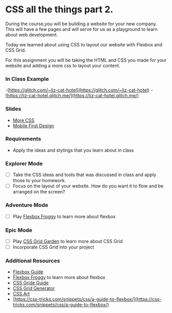 # CSS all the things part 2.

During the course,you will be building a website for your new company. This will have a few pages and will serve for us as a playground to learn about web development.

Today we learned about using CSS to layout our website with Flexbox and CSS Grid.

For this assignment you will be taking the HTML and CSS you made for your website and adding a more css to layout your content.

### In Class Example

-[https://glitch.com/~liz-cat-hotel](https://glitch.com/~liz-cat-hotel)
-[https://liz-cat-hotel.glitch.me/](https://liz-cat-hotel.glitch.me/)

### Slides

- [More CSS](https://slides.com/lizthrilla/more-css)
- [Mobile First Design](https://slides.com/lizthrilla/test-drive-mobile-first/)

### Requirements

- Apply the ideas and stylings that you learn about in class

### Explorer Mode

- [ ] Take the CSS ideas and tools that was discussed in class and apply those to your homework.
- [ ] Focus on the layout of your website.  How do you want it to flow and be arranged on the screen?

### Adventure Mode

- [ ] Play [Flexbox Froggy](https://flexboxfroggy.com/) to learn more about flexbox

### Epic Mode

- [ ] Play [CSS Grid Garden](https://cssgridgarden.com/) to learn more about CSS Grid
- [ ] Incorporate CSS Grid into your project

### Additional Resources

- [Flexbox Guide](https://css-tricks.com/snippets/css/a-guide-to-flexbox/)
- [Flexbox Froggy](https://flexboxfroggy.com/) to learn more about flexbox
- [CSS Gride Guide](https://css-tricks.com/snippets/css/complete-guide-grid/)
- [CSS Grid Generator](https://cssgrid-generator.netlify.com/)
- [CSS Art](https://www.vice.com/en_us/article/9kgx7p/painting-made-with-code-html-pure-css-browser-art-diana-smith)
- [https://css-tricks.com/snippets/css/a-guide-to-flexbox/](https://css-tricks.com/snippets/css/a-guide-to-flexbox/)